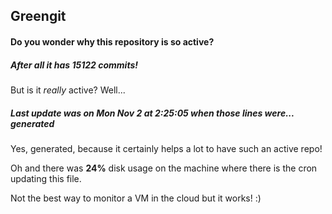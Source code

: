 ## Greengit

#### Do you wonder why this repository is so active?

##### After all it has 15122 commits!

But is it *really* active? Well...

##### Last update was on Mon Nov 2 at 2:25:05 when those lines were... generated

Yes, generated, because it certainly helps a lot to have such an active repo!

Oh and there was **24%** disk usage on the machine
where there is the cron updating this file.

Not the best way to monitor a VM in the cloud but it works! :)
